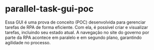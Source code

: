 # parallel-task-gui-poc
Essa GUI é uma prova de conceito (POC) desenvolvida para gerenciar tarefas de RPA de forma eficiente. Com ela, é possível criar e visualizar tarefas, incluindo seu estado atual. A navegação no site do governo por parte da RPA acontece em paralelo e em segundo plano, garantindo agilidade no processo.

